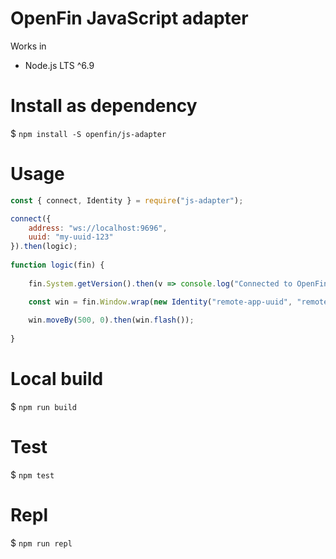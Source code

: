 # OpenFin JavaScript adapter

Works in
- Node.js LTS ^6.9 

# Install as dependency

$ `npm install -S openfin/js-adapter`

# Usage
```javascript
const { connect, Identity } = require("js-adapter");

connect({
    address: "ws://localhost:9696",
    uuid: "my-uuid-123"
}).then(logic);
   
function logic(fin) {
    
    fin.System.getVersion().then(v => console.log("Connected to OpenFin version", v));

    const win = fin.Window.wrap(new Identity("remote-app-uuid", "remote-window-name"));
        
    win.moveBy(500, 0).then(win.flash());
       
}
```
# Local build

$ `npm run build`

# Test

$ `npm test`

# Repl

$ `npm run repl`
